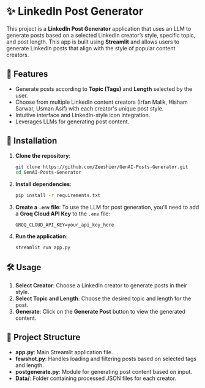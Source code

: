 # ✨ LinkedIn Post Generator

This project is a **LinkedIn Post Generator** application that uses an LLM to generate posts based on a selected LinkedIn creator’s style, specific topic, and post length. This app is built using **Streamlit** and allows users to generate LinkedIn posts that align with the style of popular content creators.



## 🚀 Features
- Generate posts according to **Topic (Tags)** and **Length** selected by the user.
- Choose from multiple LinkedIn content creators (Irfan Malik, Hisham Sarwar, Usman Asif) with each creator's unique post style.
- Intuitive interface and LinkedIn-style icon integration.
- Leverages LLMs for generating post content.

## 🔧 Installation

1. **Clone the repository**:
    ```bash
    git clone https://github.com/Zeeshier/GenAI-Posts-Generator.git
    cd GenAI-Posts-Generator
    ```

2. **Install dependencies**:
    ```bash
    pip install -r requirements.txt
    ```

3. **Create a `.env` file**:
    To use the LLM for post generation, you'll need to add a **Groq Cloud API Key** to the `.env` file:
    ```plaintext
    GROQ_CLOUD_API_KEY=your_api_key_here
    ```

4. **Run the application**:
    ```bash
    streamlit run app.py
    ```

## 🛠️ Usage

1. **Select Creator**: Choose a LinkedIn creator to generate posts in their style.
2. **Select Topic and Length**: Choose the desired topic and length for the post.
3. **Generate**: Click on the **Generate Post** button to view the generated content.

## 📂 Project Structure

- **app.py**: Main Streamlit application file.
- **fewshot.py**: Handles loading and filtering posts based on selected tags and length.
- **postgenerate.py**: Module for generating post content based on input.
- **Data/**: Folder containing processed JSON files for each creator.



